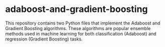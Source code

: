 # adaboost-and-gradient-boosting
This repository contains two Python files that implement the Adaboost and Gradient Boosting algorithms. These algorithms are popular ensemble methods used in machine learning for both classification (Adaboost) and regression (Gradient Boosting) tasks.
